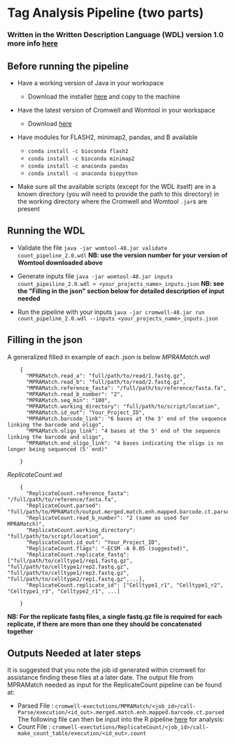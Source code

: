 # Tag Analysis Pipeline (two parts)
### Written in the Written Description Language (WDL) version 1.0 more info [here](https://github.com/openwdl/wdl)

## Before running the pipeline
* Have a working version of Java in your workspace
  * Download the installer [here](https://www.java.com/en/download/manual.jsp) and copy to the machine

* Have the latest version of Cromwell and Womtool in your workspace
  * Download [here](https://github.com/broadinstitute/cromwell/releases/tag/48)
  
* Have modules for FLASH2, minimap2, pandas, and B available
  * `conda install -c bioconda flash2 `
  * `conda install -c bioconda minimap2`
  * `conda install -c anaconda pandas`
  * `conda install -c anaconda biopython`

* Make sure all the available scripts (except for the WDL itself) are in a known directory (you will need to provide the path to this directory) in the working directory where the Cromwell and Womtool `.jar`s are present

## Running the WDL
* Validate the file
  `java -jar womtool-48.jar validate count_pipeline_2.0.wdl`
  **NB: use the version number for your version of Womtool downloaded above**

* Generate inputs file
  `java -jar womtool-48.jar inputs count_pipeiline_2.0.wdl > <your_projects_name>_inputs.json`
  **NB: see the "Filling in the json" section below for detailed description of input needed**
 
* Run the pipeline with your inputs
  `java -jar cromwell-48.jar run count_pipeline_2.0.wdl --inputs <your_projects_name>_inputs.json`
  
## Filling in the json
A generalized filled in example of each .json is below
_MPRAMatch.wdl_
 ```
     {
       "MPRAMatch.read_a": "full/path/to/read/1.fastq.gz",
       "MPRAMatch.read_b": "full/path/to/read/2.fastq.gz",
       "MPRAMatch.reference_fasta": "/full/path/to/reference/fasta.fa",
       "MPRAMatch.read_b_number": "2",
       "MPRAMatch.seq_min": "100",
       "MPRAMatch.working_directory": "full/path/to/script/location",
       "MPRAMatch.id_out": "Your_Project_ID",
       "MPRAMatch.barcode_link": "6 bases at the 3' end of the sequence linking the barcode and oligo",
       "MPRAMatch.oligo_link": "4 bases at the 5' end of the sequence linking the barcode and oligo",
       "MPRAMatch.end_oligo_link": "4 bases indicating the oligo is no longer being sequenced (5' end)"

     }
 ```
_ReplicateCount.wd_
 ```
     {
       "ReplicateCount.reference_fasta": "/full/path/to/reference/fasta.fa",
       "ReplicateCount.parsed": "full/path/to/MPRAMatch/output.merged.match.enh.mapped.barcode.ct.parsed",
       "ReplicateCount.read_b_number": "2 (same as used for MPRAMatch)",
       "ReplicateCount.working_directory": "full/path/to/script/location",
       "ReplicateCount.id_out": "Your_Project_ID",
       "ReplicateCount.flags": "-ECSM -A 0.05 (suggested)",
       "ReplicateCount.replicate_fastq": ["full/path/to/celltype1/rep1.fastq.gz", "full/path/to/celltype1/rep2.fastq.gz", "full/path/to/celltype1/rep3.fastq.gz", "full/path/to/celltype2/rep1.fastq.gz",...],
       "ReplicateCount.replicate_id": ["Celltype1_r1", "Celltype1_r2", "Celltype1_r3", "Celltype2_r1", ...]

     }
 ```

**NB: For the replicate fastq files, a single fastq.gz file is required for each replicate, if there are more than one they should be concatenated together**

## Outputs Needed at later steps
It is suggested that you note the job id generated within cromwell for assistance finding these files at a later date.
The output file from MPRAMatch needed as input for the ReplicateCount pipeline can be found at:
  * Parsed File    : `cromwell-exectutions/MPRAMatch/<job_id>/call-Parse/execution/<id_out>.merged.match.enh.mapped.barcode.ct.parsed`
The following file can then be input into the R pipeline [here](https://github.com/tewhey-lab/MPRA_tag_analysis) for analysis:
  * Count File     : `cromwell-exectutions/ReplicateCount/<job_id>/call-make_count_table/execution/<id_out>.count`
